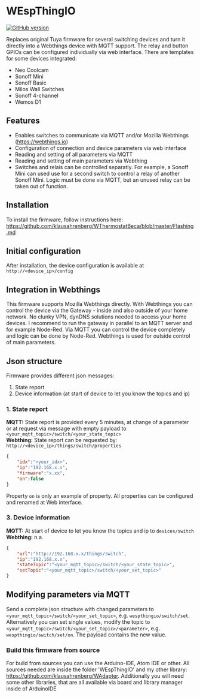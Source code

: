 # WEspThingIO

[![GitHub version](https://img.shields.io/github/release/klausahrenberg/WEspThingIO.svg)](https://github.com/klausahrenberg/WEspThingIO/releases/latest)

Replaces original Tuya firmware for several switching devices and turn it directly into a Webthings device with MQTT support. The relay and button GPIOs can be configured individually via web interface. There are templates for some devices integrated:
* Neo Coolcam
* Sonoff Mini
* Sonoff Basic
* Milos Wall Switches
* Sonoff 4-channel
* Wemos D1
## Features
* Enables switches to communicate via MQTT and/or Mozilla Webthings (https://webthings.io)
* Configuration of connection and device parameters via web interface
* Reading and setting of all parameters via MQTT
* Reading and setting of main parameters via Webthing
* Switches and relais can be controlled separatly. For example, a Sonoff Mini can used use for a second switch to control a relay of another Sonoff Mini. Logic must be done via MQTT, but an unused relay can be taken out of function.
## Installation
To install the firmware, follow instructions here:  
https://github.com/klausahrenberg/WThermostatBeca/blob/master/Flashing.md
## Initial configuration
After installation, the device configuration is available at `http://<device_ip>/config`  
## Integration in Webthings
This firmware supports Mozilla Webthings directly. With Webthings you can control the device via the Gateway - inside and also outside of your home network. No clunky VPN, dynDNS solutions needed to access your home devices. I recommend to run the gateway in parallel to an MQTT server and for example Node-Red. Via MQTT you can control the device completely and logic can be done by Node-Red. Webthings is used for outside control of main parameters.  
## Json structure
Firmware provides different json messages:
1. State report  
2. Device information (at start of device to let you know the topics and ip)
### 1. State report 
**MQTT:** State report is provided every 5 minutes, at change of a parameter or at request via message with empty payload to `<your_mqtt_topic>/switch/<your_state_topic>`  
**Webthing:** State report can be requested by: `http://<device_ip>/things/switch/properties`  
```json
{
    "idx":"<your_idx>",
    "ip":"192.168.x.x",
    "firmware":"x.xx",
    "on":false
}
```
Property `on` is only an example of property. All properties can be configured and renamed at Web interface.
### 3. Device information
**MQTT:** At start of device to let you know the topics and ip to `devices/switch`  
**Webthing:** n.a.
```json
{
    "url":"http://192.168.x.x/things/switch",
    "ip":"192.168.x.x",
    "stateTopic":"<your_mqtt_topic>/switch/<your_state_topic>",
    "setTopic":"<your_mqtt_topic>/switch/<your_set_topic>"
}
```
## Modifying parameters via MQTT
Send a complete json structure with changed parameters to `<your_mqtt_topic>/switch/<your_set_topic>`, e.g. `wespthingio/switch/set`. Alternatively you can set single values, modify the topic to `<your_mqtt_topic>/switch/<your_set_topic>/<parameter>`, e.g. `wespthingio/switch/set/on`. The payload contains the new value. 

### Build this firmware from source
For build from sources you can use the Arduino-IDE, Atom IDE or other. All sources needed are inside the folder 'WEspThingIO' and my other library: https://github.com/klausahrenberg/WAdapter. Additionally you will need some other libraries, that are all available via board and library manager inside of ArduinoIDE
